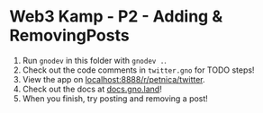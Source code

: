# Web3 Kamp - P2 - Adding & RemovingPosts

1. Run `gnodev` in this folder with `gnodev .`.
2. Check out the code comments in `twitter.gno` for TODO steps!
3. View the app on [localhost:8888/r/petnica/twitter](http://localhost:8888/r/petnica/twitter).
4. Check out the docs at [docs.gno.land](https://docs.gno.land)!
5. When you finish, try posting and removing a post!
